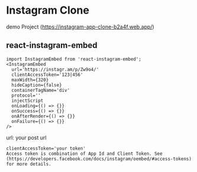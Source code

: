 # Instagram Clone 
demo Project
(https://instagram-app-clone-b2a4f.web.app/)

## react-instagram-embed


```
import InstagramEmbed from 'react-instagram-embed';
<InstagramEmbed
  url='https://instagr.am/p/Zw9o4/'
  clientAccessToken='123|456'
  maxWidth={320}
  hideCaption={false}
  containerTagName='div'
  protocol=''
  injectScript
  onLoading={() => {}}
  onSuccess={() => {}}
  onAfterRender={() => {}}
  onFailure={() => {}}
/>

```

url: your post url
```
clientAccessToken='your token'
Access token is combination of App Id and Client Token. See (https://developers.facebook.com/docs/instagram/oembed/#access-tokens) for more details.
```

